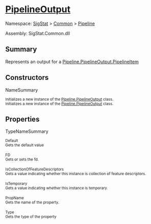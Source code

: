 # [PipelineOutput](./PipelineOutput.md)

Namespace: [SigStat]() > [Common](./../README.md) > [Pipeline](./README.md)

Assembly: SigStat.Common.dll

## Summary
Represents an output for a [Pipeline.PipelineOutput.PipelineItem](https://github.com/hargitomi97/sigstat/blob/master/docs/md/.md)

## Constructors

NameSummary

<sub>Initializes a new instance of the [Pipeline.PipelineOutput](https://github.com/hargitomi97/sigstat/blob/master/docs/md/SigStat/Common/Pipeline/PipelineOutput.md) class.</sub><br><sub>Initializes a new instance of the [Pipeline.PipelineOutput](https://github.com/hargitomi97/sigstat/blob/master/docs/md/SigStat/Common/Pipeline/PipelineOutput.md) class.</sub><br>


## Properties

TypeNameSummary

<sub>Default</sub><br><sub>Gets the default value</sub><br><br>
<sub>FD</sub><br><sub>Gets or sets the fd.</sub><br><br>
<sub>IsCollectionOfFeatureDescriptors</sub><br><sub>Gets a value indicating whether this instance is collection of feature descriptors.</sub><br><br>
<sub>IsTemporary</sub><br><sub>Gets a value indicating whether this instance is temporary.</sub><br><br>
<sub>PropName</sub><br><sub>Gets the name of the property.</sub><br><br>
<sub>Type</sub><br><sub>Gets the type of the property</sub><br><br>


